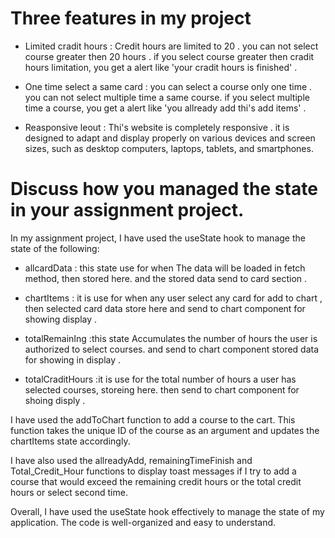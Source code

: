 
# Three features in my project

-   Limited cradit hours : Credit hours are limited to 20 . you can not select course greater then 20 hours . if you select course greater then cradit hours limitation, you get a alert like 'your cradit hours is finished' .

-  One time select a same card : you can select a course only one time . you can not select multiple time a same course. if you select multiple time a course, you get a alert like 'you allready add thi's add items' .

-  Reasponsive leout : Thi's website is completely responsive . it is designed to adapt and display properly on various devices and screen sizes, such as desktop computers, laptops, tablets, and smartphones.

# Discuss how you managed the state in your assignment project.

In my assignment project, I have used the useState hook to manage the state of the following:

- allcardData : this state use for when The data will be loaded in fetch method, then stored here. and the stored data send to card section .

- chartItems : it is use for when any user select any card for add to chart , then selected card data store here and send to chart component for showing display .

- totalRemainIng :this state Accumulates the number of hours the user is authorized to select courses. and send to chart component stored data for showing in display .

- totalCraditHours :it is use for the total number of hours a user has selected courses, storeing here. then send to chart component for shoing disply .

I have used the addToChart function to add a course to the cart. This function takes the unique ID of the course as an argument and updates the chartItems state accordingly.

I have also used the allreadyAdd, remainingTimeFinish and Total_Credit_Hour functions to display toast messages if I try to add a course that would exceed the remaining credit hours or the total credit hours or select second time.

Overall, I have used the useState hook effectively to manage the state of my application. The code is well-organized and easy to understand.


